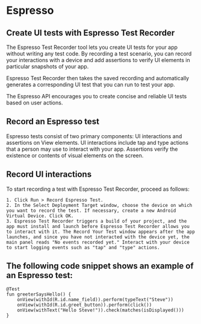 # Espresso

## Create UI tests with Espresso Test Recorder 

The Espresso Test Recorder tool lets you create UI tests for your app without writing any test code. By recording a test scenario, you can record your interactions with a device and add assertions to verify UI elements in particular snapshots of your app.

Espresso Test Recorder then takes the saved recording and automatically generates a corresponding UI test that you can run to test your app.

The Espresso API encourages you to create concise and reliable UI tests based on user actions.

## Record an Espresso test

Espresso tests consist of two primary components: UI interactions and assertions on View elements. UI interactions include tap and type actions that a person may use to interact with your app. Assertions verify the existence or contents of visual elements on the screen.

## Record UI interactions

To start recording a test with Espresso Test Recorder, proceed as follows: 


    1. Click Run > Record Espresso Test.
    2. In the Select Deployment Target window, choose the device on which you want to record the test. If necessary, create a new Android Virtual Device. Click OK.
    3. Espresso Test Recorder triggers a build of your project, and the app must install and launch before Espresso Test Recorder allows you to interact with it. The Record Your Test window appears after the app launches, and since you have not interacted with the device yet, the main panel reads "No events recorded yet." Interact with your device to start logging events such as "tap" and "type" actions.

## The following code snippet shows an example of an Espresso test:

```
@Test
fun greeterSaysHello() {
    onView(withId(R.id.name_field)).perform(typeText("Steve"))
    onView(withId(R.id.greet_button)).perform(click())
    onView(withText("Hello Steve!")).check(matches(isDisplayed()))
}
```


